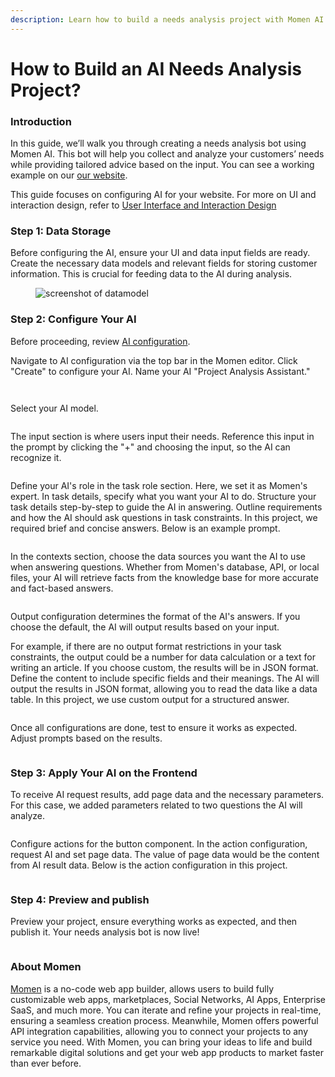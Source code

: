 ```yaml
---
description: Learn how to build a needs analysis project with Momen AI.
---
```


# How to Build an AI Needs Analysis Project?

### Introduction

In this guide, we’ll walk you through creating a needs analysis bot using Momen AI. This bot will help you collect and analyze your customers’ needs while providing tailored advice based on the input. You can see a working example on our [our website](https://momen.app/ai).

This guide focuses on configuring AI for your website. For more on UI and interaction design, refer to [User Interface and Interaction Design](https://docs.momen.app/get-started/quick-start/user-interface-and-interaction-design)

### Step 1: Data Storage

Before configuring the AI, ensure your UI and data input fields are ready. Create the necessary data models and relevant fields for storing customer information. This is crucial for feeding data to the AI during analysis.



<figure><img src="../.gitbook/assets/datamodel-screenshot.png" alt="screenshot of datamodel"><figcaption></figcaption></figure>

### Step 2: Configure Your AI

Before proceeding, review [AI configuration](https://docs.momen.app/ai/ai-configuration).

Navigate to AI configuration via the top bar in the Momen editor. Click "Create" to configure your AI. Name your AI "Project Analysis Assistant."

<figure><img src="../.gitbook/assets/start.png" alt=""><figcaption></figcaption></figure>

<figure><img src="../.gitbook/assets/createai.png" alt=""><figcaption></figcaption></figure>

Select your AI model.

<figure><img src="../.gitbook/assets/model.png" alt=""><figcaption></figcaption></figure>

The input section is where users input their needs. Reference this input in the prompt by clicking the "+" and choosing the input, so the AI can recognize it.

<figure><img src="../.gitbook/assets/inputs.png" alt=""><figcaption></figcaption></figure>

Define your AI's role in the task role section. Here, we set it as Momen's expert. In task details, specify what you want your AI to do. Structure your task details step-by-step to guide the AI in answering. Outline requirements and how the AI should ask questions in task constraints. In this project, we required brief and concise answers. Below is an example prompt.

<figure><img src="../.gitbook/assets/prompts.png" alt=""><figcaption></figcaption></figure>

In the contexts section, choose the data sources you want the AI to use when answering questions. Whether from Momen's database, API, or local files, your AI will retrieve facts from the knowledge base for more accurate and fact-based answers.

<figure><img src="../.gitbook/assets/context.png" alt=""><figcaption></figcaption></figure>

Output configuration determines the format of the AI's answers. If you choose the default, the AI will output results based on your input.&#x20;

For example, if there are no output format restrictions in your task constraints, the output could be a number for data calculation or a text for writing an article. If you choose custom, the results will be in JSON format. Define the content to include specific fields and their meanings. The AI will output the results in JSON format, allowing you to read the data like a data table. In this project, we use custom output for a structured answer.

<figure><img src="../.gitbook/assets/output.png" alt=""><figcaption></figcaption></figure>

Once all configurations are done, test to ensure it works as expected. Adjust prompts based on the results.

<figure><img src="../.gitbook/assets/debug.png" alt=""><figcaption></figcaption></figure>

### Step 3: Apply Your AI on the Frontend

To receive AI request results, add page data and the necessary parameters. For this case, we added parameters related to two questions the AI will analyze.

<figure><img src="../.gitbook/assets/analysis_pagedata.png" alt=""><figcaption></figcaption></figure>

Configure actions for the button component. In the action configuration, request AI and set page data. The value of page data would be the content from AI result data. Below is the action configuration in this project.

<figure><img src="../.gitbook/assets/frontend.jpeg" alt=""><figcaption></figcaption></figure>

### Step 4: Preview and publish

Preview your project, ensure everything works as expected, and then publish it. Your needs analysis bot is now live!

<figure><img src="../.gitbook/assets/analysisbot_publish.png" alt=""><figcaption></figcaption></figure>



### About Momen

[Momen](https://momen.app/?channel=blog-about) is a no-code web app builder, allows users to build fully customizable web apps, marketplaces, Social Networks, AI Apps, Enterprise SaaS, and much more. You can iterate and refine your projects in real-time, ensuring a seamless creation process. Meanwhile, Momen offers powerful API integration capabilities, allowing you to connect your projects to any service you need. With Momen, you can bring your ideas to life and build remarkable digital solutions and get your web app products to market faster than ever before.
